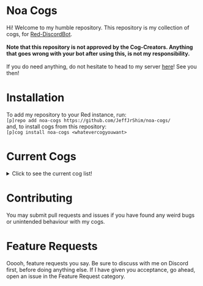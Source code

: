 # Noa Cogs <br>
Hi! Welcome to my humble repository. This repository is my collection of cogs, for [Red-DiscordBot](https://github.com/Cog-Creators/Red-DiscordBot). <br><br>
**Note that this repository is not approved by the Cog-Creators. Anything that goes wrong with your bot after using this, is not my responsibility.** <br><br>
If you do need anything, do not hesitate to head to my server [here](https://discord.gg/RSAetqdhRU)! See you then!

# Installation <br>
To add my repository to your Red instance, run: <br>
`[p]repo add noa-cogs https://github.com/JeffJrShim/noa-cogs/`<br>
and, to install cogs from this repository: <br>
`[p]cog install noa-cogs <whatevercogyouwant>`<br>

# Current Cogs <br>
<details>
<summary>Click to see the current cog list!</summary>
<br>
+ FakeMod - Fake moderation commands to troll with. <br>
+ RandomNoa - Shows a random Noa card from the official D4DJ Groovy Mix game. (NO leaks though.)
</details>

# Contributing <br>
You may submit pull requests and issues if you have found any weird bugs or unintended behaviour with my cogs. <br>

# Feature Requests <br>
Ooooh, feature requests you say. Be sure to discuss with me on Discord first, before doing anything else. If I have given you acceptance, go ahead, open an issue in the Feature Request category. 
